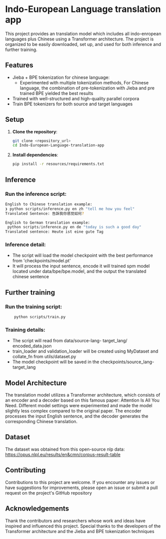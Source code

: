 # Indo-European Language translation app

This project provides an translation model which includes all indo-enropean languages plus Chinese using a Transformer architecture. The project is organized to be easily downloaded, set up, and used for both inference and further training.

## Features

* Jieba + BPE tokenization for chinese language:
  * Experimented with multiple tokenization methods, For Chinese language,  the combination of pre-tokenization with Jieba and pre trained BPE yielded the best results
* Trained with well-structured and high-quality parallel corpora
* Train BPE tokenizers for both source and target languages

## Setup

1. **Clone the repository**:
   ```bash
   git clone <repository_url>
   cd Indo-European-Language-translation-app

   ```
2. **Install dependencies**:
   ```bash
   pip install -r resources/requirements.txt


   ```

## Inference

### Run the inference script:

```bash
English to Chinese translation example: 
❯ python scripts/inference.py en zh "tell me how you feel"
Translated Sentence: 告訴我你感觉如何?
```

```python
English to German translation example: 
 python scripts/inference.py en de "today is such a good day"
Translated sentence: Heute ist eine gute Tag
```

### Inference detail:

* The script will load the model checkpoint  with the best performance from 'checkpoints/model.pt'
* It will process the input sentence, encode it will trained spm model located under data/bpe/bpe.model, and the output the translated chinese sentence

## Further training

### Run the training script:

```bash
    python scripts/train.py
```

### Training details:

* The script will read from data/source-lang- target_lang/ encoded_data.json
* train_loader and validation_loader will be created using MyDataset and collate_fn from utils/dataset.py
* The model checkpoint will be saved in the checkpoints/source_lang-target_lang

## Model Architecture

The translation model utilizes a Transformer architecture, which consists of an encoder and a decoder based on this famous paper: Attention Is All You Need. Different model settings were experimented and made the model slightly less complex compared to the original paper. The encoder processes the input English sentence, and the decoder generates the corresponding Chinese translation.

## Dataset

The dataset was obtained from this open-source nlp data: https://opus.nlpl.eu/results/en&cmn/corpus-result-table

## Contributing

Contributions to this project are welcome. If you encounter any issues or have suggestions for improvements, please open an issue or submit a pull request on the project's GitHub repository

## Acknowledgements

Thank the contributors and researchers whose work and ideas have inspired and influenced this project. Special thanks to the developers of the Transformer architecture and the Jieba and BPE tokenization techniques
